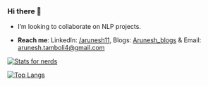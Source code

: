 ### Hi there 👋

<!--
**AruneshTamboli/AruneshTamboli** is a ✨ _special_ ✨ repository because its `README.md` (this file) appears on your GitHub profile.

Here are some ideas to get you started:
-->

- I’m looking to collaborate on NLP projects.

- **Reach me**: LinkedIn: [/arunesh11](https://www.linkedin.com/in/arunesh11/), Blogs: [Arunesh_blogs](https://medium.com/@arunesh.tamboli4) & Email: arunesh.tamboli4@gmail.com



[![Stats for nerds](https://github-readme-stats.vercel.app/api?username=AruneshTamboli&show_icons=true&theme=gruvbox)](https://github.com/AruneshTamboli/github-readme-stats)

[![Top Langs](https://github-readme-stats.vercel.app/api/top-langs/?username=AruneshTamboli&layout=compact)](https://github.com/AruneshTamboli/github-readme-stats)



